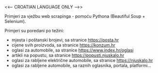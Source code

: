 <<-- CROATIAN LANGUAGE ONLY -->>

Primjeri za vježbu web scrapinga - pomoću Pythona (Beautiful Soup + Selenium).

Primjeri su poredani po težini:
- mjesta i poštanski brojevi, sa stranice https://posta.hr
- cijene svih proizvoda, sa stranice https://konzum.hr
- oglasi za automobile, sa stranice https://www.index.hr/oglasi
- artikli na popustu, sa stranice https://popusti.njuskalo.hr
- oglasi za rabljene električne automobile, sa stranice https://njuskalo.hr
- oglasi za rabljene automobile, sa raznih oglasnika, portala, platformi...

